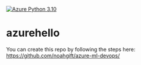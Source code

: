 [![Azure Python 3.10](https://github.com/aymalhou/azurehello/actions/workflows/main.yml/badge.svg)](https://github.com/aymalhou/azurehello/actions/workflows/main.yml)

# azurehello

You can create this repo by following the steps here: https://github.com/noahgift/azure-ml-devops/
